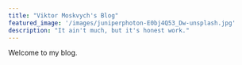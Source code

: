 ```yaml
---
title: "Viktor Moskvych's Blog"
featured_image: '/images/juniperphoton-E0bj4Q53_Dw-unsplash.jpg'
description: "It ain't much, but it's honest work."
---
```

Welcome to my blog.
